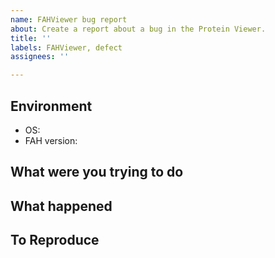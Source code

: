 ```yaml
---
name: FAHViewer bug report
about: Create a report about a bug in the Protein Viewer.
title: ''
labels: FAHViewer, defect
assignees: ''

---
```


## Environment

* OS:
* FAH version:

## What were you trying to do
<!--And what was the expected behaviour?-->

## What happened
<!--A clear and concise description of what the bug is.-->

## To Reproduce
<!--Steps to reproduce the behavior, if possible.-->
